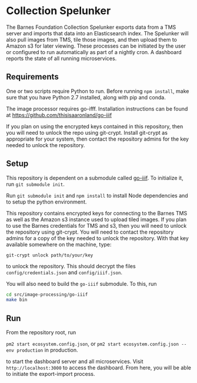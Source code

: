 # Collection Spelunker
The Barnes Foundation Collection Spelunker exports data from a TMS server and imports that data into an Elasticsearch index. The Spelunker will also pull images from TMS, tile those images, and then upload them to Amazon s3 for later viewing. These processes can be initiated by the user or configured to run automatically as part of a nightly cron. A dashboard reports the state of all running microservices.

## Requirements

One or two scripts require Python to run. Before running `npm install`, make sure
that you have Python 2.7 installed, along with pip and conda.

The image processor requires go-ifff. Installation instructions can be found at https://github.com/thisisaaronland/go-iiif

If you plan on using the encrypted keys contained in this repository, then you will need to unlock the repo using git-crypt. Install git-crypt as appropriate for your system, then contact the repository admins for the key needed to unlock the repository.

## Setup

This repository is dependent on a submodule called [go-iiif](https://github.com/thisisaaronland/go-iiif). To initialize it, run `git submodule init`. 

Run `git submodule init` and `npm install` to install Node dependencies and to setup the python environment.

This repository contains encrypted keys for connecting to the Barnes TMS as well as the Amazon s3 instance used to upload tiled images. If you plan to use the Barnes credentials for TMS and s3, then you will need to unlock the repository using git-crypt. You will need to contact the repository admins for a copy of the key needed to unlock the repository. With that key available somewhere on the machine, type:

`git-crypt unlock path/to/your/key`

to unlock the repository. This should decrypt the files `config/credentials.json` and `config/iiif.json`.

You will also need to build the `go-iiif` submodule. To this, run
```bash
cd src/image-processing/go-iiif
make bin
```

## Run

From the repository root, run

`pm2 start ecosystem.config.json`, or `pm2 start ecosystem.config.json --env production` in production.

to start the dashboard server and all microservices. Visit `http://localhost:3000` to access the dashboard. From here, you will be able to initiate the export-import process.
